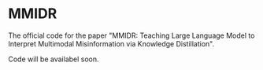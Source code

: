# MMIDR

The official code for the paper "MMIDR: Teaching Large Language Model to Interpret Multimodal Misinformation via Knowledge Distillation". 

Code will be availabel soon.